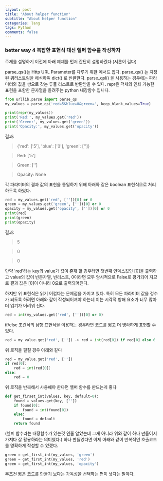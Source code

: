 ```yaml
---
layout: post  
title: "About helper function"  
subtitle: "About helper function"  
categories: lang        
tags: Python    
comments: false  
---
```


### better way 4 복잡한 표현식 대신 헬퍼 함수를 작성하자

주제를 설명하기 이전에 아래 예제를 먼저 간단히 설명하겠다.(서론이 길다)

parse_qs()는 Http URL Parameter를 다루기 위한 메서드 입다.
parse_qs() 는 지정된 쿼리스트링을 해석하여 dict() 로 반환한다.
parse_qsl() 을 사용하는 경우에는 파라미터와 값을 쌍으로 갖는 튜플 리스트로 반환받을 수 있다.
repr은 객체의 인쇄 가능한 표현을 포함한 문자열을 돌려주는 python 내장함수 입니다.

```python
from urllib.parse import parse_qs
my_values = parse_qs('red=5&blue=0&green=', keep_blank_values=True)

print(repr(my_values))
print('Red:', my_values.get('red'))
print('Green:', my_values.get('green'))
print('Opacity:', my_values.get('opacity'))
```
결과:
> {'red': ['5'], 'blue': ['0'], 'green': ['']}

> Red:     ['5']

> Green:   ['']

> Opacity: None

각 파라미터의 결과 값의 표현을 통일하기 위해 아래와 같은 boolean 표현식으로 처리 하도록 하였다.

```python
red = my_values.get('red', [''])[0] or 0
green = my_values.get('green', [''])[0] or 0
opacity = my_values.get('opacity', [''])[0] or 0
print(red)
print(green)
print(opacity)
```

결과:
> 5

> 0

> 0

만약 'red'라는 key의 value가 값이 존재 할 경우라면 첫번째 인덱스값인 [0]을 출력하고
value의 값이 빈문자열, 빈리스트, 0이라면 모두 암시적으로 False로 평가되어 지므로 결과 값은 [0]이 아니라 0으로 출력되어진다.

하지만 위 표현식은 읽기 어렵다는 문제점을 가지고 있다. 
특히 모든 파라미터 값을 정수가 되도록 하려면 아래와 같이 작성되어져야 하는데 
이는 시각적 방해 요소가 너무 많아 더 읽기가 어려워 진다.

```python
red = int(my_values.get('red', [''])[0] or 0)
```

if/else 조건식의 삼항 표현식을 이용하는 경우라면 코드를 짧고 더 명확하게 표현할 수 있다.

```python
red = my_value.get('red', ['']) -> red = int(red[0]) if red[0] else 0
```

위 로직을 펼칠 경우 아래와 같다

```python
red = my_value.get('red', [''])
if red[0]:
    red = int(red[0])
else:
    red = 0
```

위 로직을 반복해서 사용해야 한다면 헬퍼 함수를 만드는게 좋다

```python
def get_firset_int(values, key, default=0):
    found = values.get(key, [''])
    if found[0]:
        found = int(found[0])
    else:
        found = default
    return found
```

(헬퍼 함수라는 내장함수가 있는것 인줄 알았는데 그게 아니라 위와 같이 하나 만들어서 가져다 잘 활용하라는 의미였다.)
하나 만들었다면 이제 아래와 같이 반복적인 호출코드를 명확하게 작성할 수 있겠다.

```python
green = get_first_int(my_values, 'green')
green = get_first_int(my_values, 'red')
green = get_first_int(my_values, 'opacity')
```

무조건 짧은 코드를 만들기 보다는 가독성을 선택하는 편이 낫다는 말이다.

